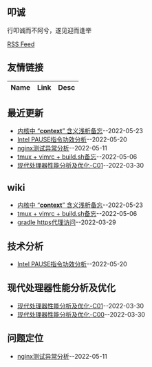 ## 叩诚
行叩诚而不阿兮，遂见迎而逢举 
 
[RSS Feed](https://raw.githubusercontent.com/Jared-ZDC/Jared-ZDC.github.io/master/feed.xml)
## 友情链接
| Name | Link | Desc | 
 | ---- | ---- | ---- |
## 最近更新
- [内核中 “__context__” 含义浅析备忘](https://github.com/Jared-ZDC/Jared-ZDC.github.io/issues/7)--2022-05-23
- [Intel PAUSE指令功效分析](https://github.com/Jared-ZDC/Jared-ZDC.github.io/issues/6)--2022-05-20
- [nginx测试异常分析](https://github.com/Jared-ZDC/Jared-ZDC.github.io/issues/5)--2022-05-11
- [tmux + vimrc + build.sh备忘](https://github.com/Jared-ZDC/Jared-ZDC.github.io/issues/4)--2022-05-06
- [现代处理器性能分析及优化-C01](https://github.com/Jared-ZDC/Jared-ZDC.github.io/issues/3)--2022-03-30
## wiki
- [内核中 “__context__” 含义浅析备忘](https://github.com/Jared-ZDC/Jared-ZDC.github.io/issues/7)--2022-05-23
- [tmux + vimrc + build.sh备忘](https://github.com/Jared-ZDC/Jared-ZDC.github.io/issues/4)--2022-05-06
- [gradle https代理访问](https://github.com/Jared-ZDC/Jared-ZDC.github.io/issues/1)--2022-03-29
## 技术分析
- [Intel PAUSE指令功效分析](https://github.com/Jared-ZDC/Jared-ZDC.github.io/issues/6)--2022-05-20
## 现代处理器性能分析及优化
- [现代处理器性能分析及优化-C01](https://github.com/Jared-ZDC/Jared-ZDC.github.io/issues/3)--2022-03-30
- [现代处理器性能分析及优化-C00](https://github.com/Jared-ZDC/Jared-ZDC.github.io/issues/2)--2022-03-30
## 问题定位
- [nginx测试异常分析](https://github.com/Jared-ZDC/Jared-ZDC.github.io/issues/5)--2022-05-11
